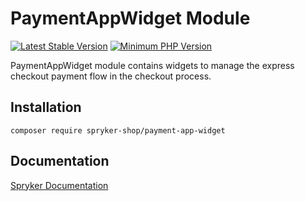 # PaymentAppWidget Module

[![Latest Stable Version](https://poser.pugx.org/spryker-shop/payment-app-widget/v/stable.svg)](https://packagist.org/packages/spryker-shop/payment-app-widget)
[![Minimum PHP Version](https://img.shields.io/badge/php-%3E%3D%208.2-8892BF.svg)](https://php.net/)

PaymentAppWidget module contains widgets to manage the express checkout payment flow in the checkout process.

## Installation

```
composer require spryker-shop/payment-app-widget
```

## Documentation

[Spryker Documentation](https://docs.spryker.com)
